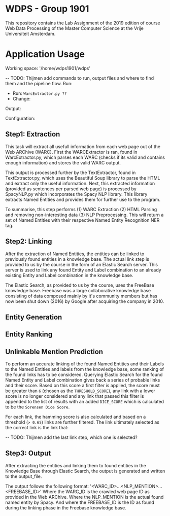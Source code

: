 # WDPS - Group 1901
This repository contains the Lab Assignment of the 2019 edition of course Web Data Processing of the Master Computer Science at the Vrije Universiteit Amsterdam.

# Application Usage
Working space: '/home/wdps1901/wdps'

-- TODO: Thijmen add commands to run, output files and where to find them and the pipeline flow.
Run:
- Run: `WarcExtractor.py ??`
- Change:

Output:

Configuration:


## Step1: Extraction
This task will extract all usefull information from each web page out of the Web ARChive (WARC).
First the WARCExtractor is ran, found in WarcExtractor.py, which parses each WARC (checks if its valid and contains enough information) and stores the valid WARC output.

This output is processed further by the TextExtractor, found in TextExtractor.py, which uses the Beautiful Soup library to parse the HTML and extract only the useful information.
Next, this extracted information (provided as sentences per parsed web page) is processed by SpacyNLP.py which incorporates the Spacy NLP library. This library extracts Named Entities and provides them for further use to the program.

To summarise, this step performs (1) WARC Extraction (2) HTML Parsing and removing non-interesting data (3) NLP Preprocessing. This will return a set of Named Entities with their respective Named Entity Recognition NER tag.

## Step2: Linking
After the extraction of Named Entities, the entities can be linked to previously found entities in a knowledge base. The actual link step is provided to us by the course in the form of an Elastic Search server. This server is used to link any found Entity and Label combination to an already existing Entity and Label combination in the knowledge base.

The Elastic Search, as provided to us by the course, uses the FreeBase knowledge base. Freebase was a large collaborative knowledge base consisting of data composed mainly by it's community members but has now been shut down (2016) by Google after acquiring the company in 2010.

## Entity Generation


## Entity Ranking


## Unlinkable Mention Prediction


To perform an accurate linking of the found Named Entities and their Labels to the Named Entities and labels from the knowledge base, some ranking of the found links has to be considered. Querying Elastic Search for the found Named Entity and Label combination gives back a series of probable links and their score. Based on this score a first filter is applied, the score must be greater than `6` (chosen as the `THRESHOLD_SCORE`), any link with a lower score is no longer considered and any link that passed this filter is appended to the list of results with an added `DICE_SCORE` which is calculated to be the `Sorensen Dice Score`.

For each link, the hamming score is also calculated and based on a threshold (`> 0.65`) links are further filtered. 
The link ultimately selected as the correct link is the link that:

-- TODO: Thijmen add the last link step, which one is selected?

## Step3: Output
After extracting the entities and linking them to found entities in the Knowledge Base through Elastic Search, the output is generated and written to the output_file.

The output follows the following format: '<WARC_ID>...<NLP_MENTION>...<FREEBASE_ID>'
Where the WARC_ID is the crawled web page ID as provided in the Web ARChive.
Where the NLP_MENTION is the actual found named entity by Spacy.
And where the FREEBASE_ID is the ID as found during the linking phase in the Freebase knowledge base.
